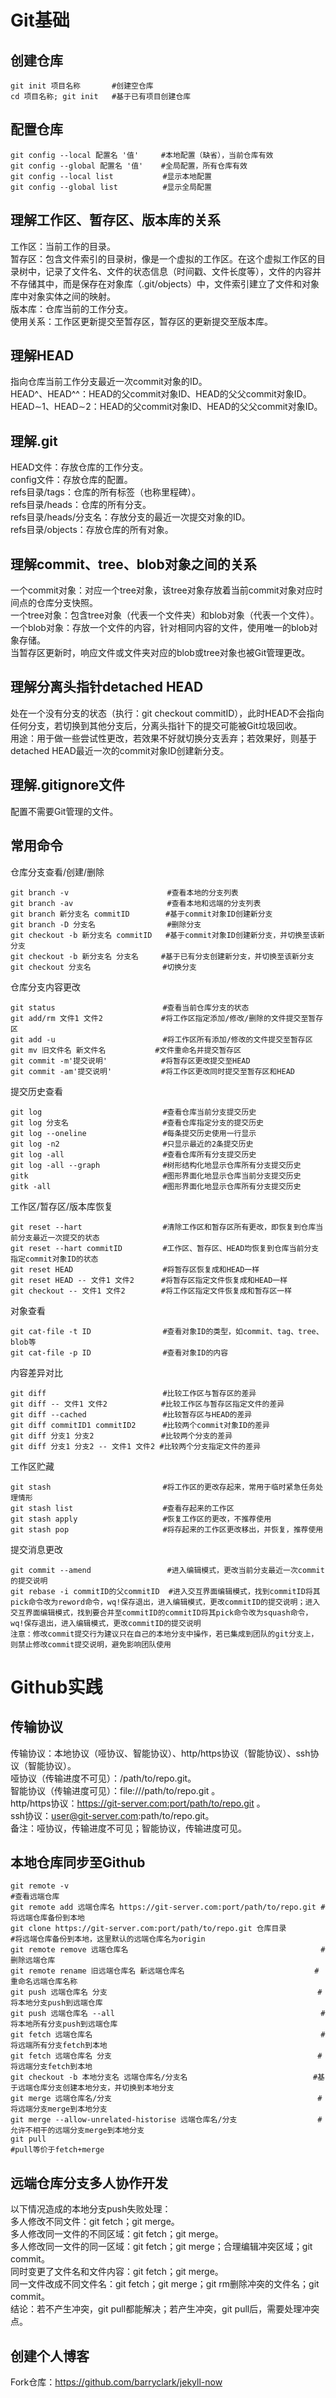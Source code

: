 # Git基础
## 创建仓库
```shell
git init 项目名称       #创建空仓库
cd 项目名称; git init   #基于已有项目创建仓库
```
## 配置仓库
```
git config --local 配置名 '值'     #本地配置（缺省），当前仓库有效
git config --global 配置名 '值'    #全局配置，所有仓库有效
git config --local list           #显示本地配置
git config --global list          #显示全局配置
```

## 理解工作区、暂存区、版本库的关系
工作区：当前工作的目录。  
暂存区：包含文件索引的目录树，像是一个虚拟的工作区。在这个虚拟工作区的目录树中，记录了文件名、文件的状态信息（时间戳、文件长度等），文件的内容并不存储其中，而是保存在对象库（.git/objects）中，文件索引建立了文件和对象库中对象实体之间的映射。  
版本库：仓库当前的工作分支。  
使用关系：工作区更新提交至暂存区，暂存区的更新提交至版本库。  

## 理解HEAD
指向仓库当前工作分支最近一次commit对象的ID。  
HEAD^、HEAD^^：HEAD的父commit对象ID、HEAD的父父commit对象ID。  
HEAD&sim;1、HEAD&sim;2：HEAD的父commit对象ID、HEAD的父父commit对象ID。  

## 理解.git
HEAD文件：存放仓库的工作分支。  
config文件：存放仓库的配置。  
refs目录/tags：仓库的所有标签（也称里程碑）。  
refs目录/heads：仓库的所有分支。  
refs目录/heads/分支名：存放分支的最近一次提交对象的ID。  
refs目录/objects：存放仓库的所有对象。 

## 理解commit、tree、blob对象之间的关系
一个commit对象：对应一个tree对象，该tree对象存放着当前commit对象对应时间点的仓库分支快照。  
一个tree对象：包含tree对象（代表一个文件夹）和blob对象（代表一个文件）。  
一个blob对象：存放一个文件的内容，针对相同内容的文件，使用唯一的blob对象存储。  
当暂存区更新时，响应文件或文件夹对应的blob或tree对象也被Git管理更改。  

## 理解分离头指针detached HEAD
处在一个没有分支的状态（执行：git checkout commitID），此时HEAD不会指向任何分支，若切换到其他分支后，分离头指针下的提交可能被Git垃圾回收。  
用途：用于做一些尝试性更改，若效果不好就切换分支丢弃；若效果好，则基于detached HEAD最近一次的commit对象ID创建新分支。  

## 理解.gitignore文件
配置不需要Git管理的文件。    

## 常用命令
仓库分支查看/创建/删除
```
git branch -v                      #查看本地的分支列表
git branch -av                     #查看本地和远端的分支列表
git branch 新分支名 commitID        #基于commit对象ID创建新分支
git branch -D 分支名                #删除分支
git checkout -b 新分支名 commitID   #基于commit对象ID创建新分支，并切换至该新分支
git checkout -b 新分支名 分支名     #基于已有分支创建新分支，并切换至该新分支
git checkout 分支名                #切换分支
```
仓库分支内容更改
```
git status 	                      #查看当前仓库分支的状态
git add/rm 文件1 文件2             #将工作区指定添加/修改/删除的文件提交至暂存区
git add -u                        #将工作区所有添加/修改的文件提交至暂存区
git mv 旧文件名 新文件名           #文件重命名并提交暂存区
git commit -m'提交说明'            #将暂存区更改提交至HEAD
git commit -am'提交说明'           #将工作区更改同时提交至暂存区和HEAD
```
提交历史查看 
```
git log                           #查看仓库当前分支提交历史
git log 分支名                     #查看仓库指定分支的提交历史
git log --oneline                 #每条提交历史使用一行显示
git log -n2                       #只显示最近的2条提交历史
git log -all                      #查看仓库所有分支提交历史
git log -all --graph              #树形结构化地显示仓库所有分支提交历史
gitk                              #图形界面化地显示仓库当前分支提交历史
gitk -all                         #图形界面化地显示仓库所有分支提交历史
```
工作区/暂存区/版本库恢复
```
git reset --hart                  #清除工作区和暂存区所有更改，即恢复到仓库当前分支最近一次提交的状态
git reset --hart commitID         #工作区、暂存区、HEAD均恢复到仓库当前分支指定commit对象ID的状态
git reset HEAD                    #将暂存区恢复成和HEAD一样
git reset HEAD -- 文件1 文件2      #将暂存区指定文件恢复成和HEAD一样
git checkout -- 文件1 文件2        #将工作区指定文件恢复成和暂存区一样
```
对象查看
```
git cat-file -t ID                #查看对象ID的类型，如commit、tag、tree、blob等
git cat-file -p ID                #查看对象ID的内容
```
内容差异对比
```
git diff                          #比较工作区与暂存区的差异
git diff -- 文件1 文件2            #比较工作区与暂存区指定文件的差异
git diff --cached                 #比较暂存区与HEAD的差异
git diff commitID1 commitID2      #比较两个commit对象ID的差异
git diff 分支1 分支2               #比较两个分支的差异
git diff 分支1 分支2 -- 文件1 文件2 #比较两个分支指定文件的差异
```
工作区贮藏
```
git stash                         #将工作区的更改存起来，常用于临时紧急任务处理情形
git stash list                    #查看存起来的工作区
git stash apply                   #恢复工作区的更改，不推荐使用
git stash pop                     #将存起来的工作区更改移出，并恢复，推荐使用
```
提交消息更改
```
git commit --amend                 #进入编辑模式，更改当前分支最近一次commit的提交说明
git rebase -i commitID的父commitID  #进入交互界面编辑模式，找到commitID将其pick命令改为reword命令，wq!保存退出，进入编辑模式，更改commitID的提交说明；进入交互界面编辑模式，找到要合并至commitID的commitID将其pick命令改为squash命令，wq!保存退出，进入编辑模式，更改commitID的提交说明
注意：修改commit提交行为建议只在自己的本地分支中操作，若已集成到团队的git分支上，则禁止修改commit提交说明，避免影响团队使用
```

# Github实践
## 传输协议
传输协议：本地协议（哑协议、智能协议）、http/https协议（智能协议）、ssh协议（智能协议）。  
哑协议（传输进度不可见）：/path/to/repo.git。  
智能协议（传输进度可见）：file:///path/to/repo.git 。  
http/https协议：https://git-server.com:port/path/to/repo.git 。  
ssh协议：user@git-server.com:path/to/repo.git。  
备注：哑协议，传输进度不可见；智能协议，传输进度可见。

## 本地仓库同步至Github
```
git remote -v                                                         #查看远端仓库
git remote add 远端仓库名 https://git-server.com:port/path/to/repo.git #将远端仓库备份到本地
git clone https://git-server.com:port/path/to/repo.git 仓库目录        #将远端仓库备份到本地，这里默认的远端仓库名为origin
git remote remove 远端仓库名                                           #删除远端仓库
git remote rename 旧远端仓库名 新远端仓库名                             #重命名远端仓库名称
git push 远端仓库名 分支                                               #将本地分支push到远端仓库
git push 远端仓库名 --all                                              #将本地所有分支push到远端仓库
git fetch 远端仓库名                                                   #将远端所有分支fetch到本地
git fetch 远端仓库名 分支                                              #将远端分支fetch到本地
git checkout -b 本地分支名 远端仓库名/分支名                            #基于远端仓库分支创建本地分支，并切换到本地分支
git merge 远端仓库名/分支                                              #将远端分支merge到本地分支
git merge --allow-unrelated-historise 远端仓库名/分支                  #允许不相干的远端分支merge到本地分支
git pull                                                              #pull等价于fetch+merge
```

## 远端仓库分支多人协作开发
以下情况造成的本地分支push失败处理：  
多人修改不同文件：git fetch；git merge。  
多人修改同一文件的不同区域：git fetch；git merge。  
多人修改同一文件的同一区域：git fetch；git merge；合理编辑冲突区域；git commit。  
同时变更了文件名和文件内容：git fetch；git merge。  
同一文件改成不同文件名：git fetch；git merge；git rm删除冲突的文件名；git commit。  
结论：若不产生冲突，git pull都能解决；若产生冲突，git pull后，需要处理冲突点。  

## 创建个人博客
Fork仓库：https://github.com/barryclark/jekyll-now





